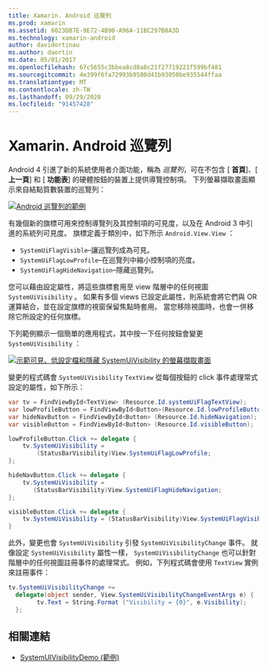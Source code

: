```yaml
---
title: Xamarin. Android 巡覽列
ms.prod: xamarin
ms.assetid: 6023DB7E-9E72-4B90-A96A-11BC297B8A3D
ms.technology: xamarin-android
author: davidortinau
ms.author: daortin
ms.date: 05/01/2017
ms.openlocfilehash: 67c5655c3bbea8cd0a8c21f27719221f599bf481
ms.sourcegitcommit: 4e399f6fa72993b9580d41b93050be935544ffaa
ms.translationtype: MT
ms.contentlocale: zh-TW
ms.lasthandoff: 09/29/2020
ms.locfileid: "91457428"
---
```

# <a name="xamarinandroid-navigation-bar"></a>Xamarin. Android 巡覽列

Android 4 引進了新的系統使用者介面功能，稱為 *巡覽列*，可在不包含 [ **首頁**]、[ **上一頁**] 和 [ **功能表**] 的硬體按鈕的裝置上提供導覽控制項。
下列螢幕擷取畫面顯示來自結點質數裝置的巡覽列：

 [![Android 巡覽列的範例](navigation-bar-images/19-navbar.png)](navigation-bar-images/19-navbar.png#lightbox)

有幾個新的旗標可用來控制導覽列及其控制項的可見度，以及在 Android 3 中引進的系統列可見度。 旗標定義于類別中，如下所示 `Android.View.View` ：

- `SystemUiFlagVisible`&ndash;讓巡覽列成為可見。
- `SystemUiFlagLowProfile`&ndash;在巡覽列中縮小控制項的亮度。
- `SystemUiFlagHideNavigation`&ndash;隱藏巡覽列。

您可以藉由設定屬性，將這些旗標套用至 view 階層中的任何視圖 `SystemUiVisibility` 。 如果有多個 views 已設定此屬性，則系統會將它們與 OR 運算結合，並在設定旗標的視窗保留焦點時套用。 當您移除視圖時，也會一併移除它所設定的任何旗標。

下列範例顯示一個簡單的應用程式，其中按一下任何按鈕會變更 `SystemUiVisibility` ：

 [![示範可見、低設定檔和隱藏 SystemUiVisibility 的螢幕擷取畫面](navigation-bar-images/18-systemuivisibility.png)](navigation-bar-images/18-systemuivisibility.png#lightbox)

變更的程式碼會 `SystemUiVisibility` `TextView` 從每個按鈕的 click 事件處理常式設定的屬性，如下所示：

```csharp
var tv = FindViewById<TextView> (Resource.Id.systemUiFlagTextView);
var lowProfileButton = FindViewById<Button>(Resource.Id.lowProfileButton);
var hideNavButton = FindViewById<Button> (Resource.Id.hideNavigation);
var visibleButton = FindViewById<Button> (Resource.Id.visibleButton);

lowProfileButton.Click += delegate {
    tv.SystemUiVisibility =
        (StatusBarVisibility)View.SystemUiFlagLowProfile;
};

hideNavButton.Click += delegate {
    tv.SystemUiVisibility =
       (StatusBarVisibility)View.SystemUiFlagHideNavigation;        
};

visibleButton.Click += delegate {
    tv.SystemUiVisibility = (StatusBarVisibility)View.SystemUiFlagVisible;
}
```

此外，變更也會 `SystemUiVisibility` 引發 `SystemUiVisibilityChange` 事件。 就像設定 `SystemUiVisibility` 屬性一樣， `SystemUiVisibilityChange` 也可以針對階層中的任何視圖註冊事件的處理常式。 例如，下列程式碼會使用 `TextView` 實例來註冊事件：

```csharp
tv.SystemUiVisibilityChange +=
  delegate(object sender, View.SystemUiVisibilityChangeEventArgs e) {
        tv.Text = String.Format ("Visibility = {0}", e.Visibility);
  };
```

## <a name="related-links"></a>相關連結

- [SystemUIVisibilityDemo (範例) ](/samples/xamarin/monodroid-samples/systemuivisibilitydemo)